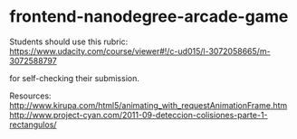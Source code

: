 frontend-nanodegree-arcade-game
===============================

Students should use this rubric: https://www.udacity.com/course/viewer#!/c-ud015/l-3072058665/m-3072588797

for self-checking their submission.

Resources:
http://www.kirupa.com/html5/animating_with_requestAnimationFrame.htm
http://www.project-cyan.com/2011-09-deteccion-colisiones-parte-1-rectangulos/